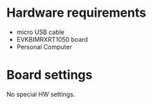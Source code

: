 Hardware requirements
=====================
- micro USB cable
- EVKBIMRXRT1050 board
- Personal Computer

Board settings
==============
No special HW settings.
